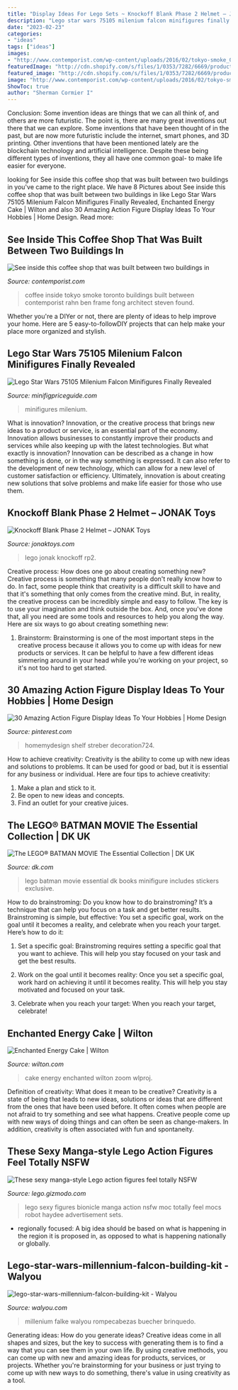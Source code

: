 ```yaml
---
title: "Display Ideas For Lego Sets ~ Knockoff Blank Phase 2 Helmet – Jonak Toys"
description: "Lego star wars 75105 milenium falcon minifigures finally revealed"
date: "2023-02-23"
categories:
- "ideas"
tags: ["ideas"]
images:
- "http://www.contemporist.com/wp-content/uploads/2016/02/tokyo-smoke_060216_11-800x1104.jpg"
featuredImage: "http://cdn.shopify.com/s/files/1/0353/7282/6669/products/APC_3448_1200x1200.jpg?v=1599852766"
featured_image: "http://cdn.shopify.com/s/files/1/0353/7282/6669/products/APC_3448_1200x1200.jpg?v=1599852766"
image: "http://www.contemporist.com/wp-content/uploads/2016/02/tokyo-smoke_060216_11-800x1104.jpg"
ShowToc: true
author: "Sherman Cormier I"
---
```



Conclusion: Some invention ideas are things that we can all think of, and others are more futuristic. The point is, there are many great inventions out there that we can explore.
Some inventions that have been thought of in the past, but are now more futuristic include the internet, smart phones, and 3D printing. Other inventions that have been mentioned lately are the blockchain technology and artificial intelligence. Despite these being different types of inventions, they all have one common goal- to make life easier for everyone.

	

		
looking for See inside this coffee shop that was built between two buildings in you've came to the right place. We have 8 Pictures about See inside this coffee shop that was built between two buildings in like Lego Star Wars 75105 Milenium Falcon Minifigures Finally Revealed, Enchanted Energy Cake | Wilton and also 30 Amazing Action Figure Display Ideas To Your Hobbies | Home Design. Read more:
		
    
## See Inside This Coffee Shop That Was Built Between Two Buildings In

<img loading=lazy src="http://www.contemporist.com/wp-content/uploads/2016/02/tokyo-smoke_060216_11-800x1104.jpg" onerror="this.onerror=null;this.src='https://tse1.mm.bing.net/th?id=OIP.nmng1nVSVEpV-A1inDmr-wHaKO&amp;pid=15.1';" alt="See inside this coffee shop that was built between two buildings in">

_Source: contemporist.com_

>coffee inside tokyo smoke toronto buildings built between contemporist rahn ben frame fong architect steven found. 

	

Whether you're a DIYer or not, there are plenty of ideas to help improve your home. Here are 5 easy-to-followDIY projects that can help make your place more organized and stylish.

    
## Lego Star Wars 75105 Milenium Falcon Minifigures Finally Revealed

<img loading=lazy src="https://minifigpriceguide.com/wordpress/wp-content/uploads/2015/09/Lego-Star-Wars-75105-Milenium-Falcon.jpg" onerror="this.onerror=null;this.src='https://tse4.mm.bing.net/th?id=OIP.-Qs2YbdKaR46p0VHJopwCgHaF1&amp;pid=15.1';" alt="Lego Star Wars 75105 Milenium Falcon Minifigures Finally Revealed">

_Source: minifigpriceguide.com_

>minifigures milenium. 

	

What is innovation?
Innovation, or the creative process that brings new ideas to a product or service, is an essential part of the economy. Innovation allows businesses to constantly improve their products and services while also keeping up with the latest technologies. But what exactly is innovation?
Innovation can be described as a change in how something is done, or in the way something is expressed. It can also refer to the development of new technology, which can allow for a new level of customer satisfaction or efficiency. Ultimately, innovation is about creating new solutions that solve problems and make life easier for those who use them.

    
## Knockoff Blank Phase 2 Helmet – JONAK Toys

<img loading=lazy src="http://cdn.shopify.com/s/files/1/0353/7282/6669/products/APC_3448_1200x1200.jpg?v=1599852766" onerror="this.onerror=null;this.src='https://tse4.mm.bing.net/th?id=OIP.w3v14Rg7Q0U3tBr5lzCVYgHaHa&amp;pid=15.1';" alt="Knockoff Blank Phase 2 Helmet – JONAK Toys">

_Source: jonaktoys.com_

>lego jonak knockoff rp2. 

	

Creative process: How does one go about creating something new?
Creative process is something that many people don't really know how to do. In fact, some people think that creativity is a difficult skill to have and that it's something that only comes from the creative mind. But, in reality, the creative process can be incredibly simple and easy to follow. The key is to use your imagination and think outside the box. And, once you've done that, all you need are some tools and resources to help you along the way. Here are six ways to go about creating something new: 
1) Brainstorm: Brainstorming is one of the most important steps in the creative process because it allows you to come up with ideas for new products or services. It can be helpful to have a few different ideas simmering around in your head while you're working on your project, so it's not too hard to get started.

    
## 30 Amazing Action Figure Display Ideas To Your Hobbies | Home Design

<img loading=lazy src="https://i.pinimg.com/originals/9d/9c/f5/9d9cf5a0290009c0c07ab4cc72267e56.jpg" onerror="this.onerror=null;this.src='https://tse2.mm.bing.net/th?id=OIP.c7zpQ7-LSLlNr9JH8SepSgHaNL&amp;pid=15.1';" alt="30 Amazing Action Figure Display Ideas To Your Hobbies | Home Design">

_Source: pinterest.com_

>homemydesign shelf streber decoration724. 

	

How to achieve creativity:
Creativity is the ability to come up with new ideas and solutions to problems. It can be used for good or bad, but it is essential for any business or individual. Here are four tips to achieve creativity:
1. Make a plan and stick to it.
2. Be open to new ideas and concepts.
3. Find an outlet for your creative juices.

    
## The LEGO® BATMAN MOVIE The Essential Collection | DK UK

<img loading=lazy src="https://res.cloudinary.com/dk-hub/t_pp-cover-desktop-2x,f_auto/DK/838b144dc1b2469594e3ba45e567a4a5/9ab4078399ef4cc1a47992ef165b4841.jpg" onerror="this.onerror=null;this.src='https://tse4.mm.bing.net/th?id=OIP.9yGMHEc3tOoKf5n2tYYsDgHaJ9&amp;pid=15.1';" alt="The LEGO® BATMAN MOVIE The Essential Collection | DK UK">

_Source: dk.com_

>lego batman movie essential dk books minifigure includes stickers exclusive. 

	

How to do brainstroming:
Do you know how to do brainstroming? It’s a technique that can help you focus on a task and get better results. Brainstroming is simple, but effective: You set a specific goal, work on the goal until it becomes a reality, and celebrate when you reach your target. Here’s how to do it: 
1. Set a specific goal: Brainstroming requires setting a specific goal that you want to achieve. This will help you stay focused on your task and get the best results. 

2. Work on the goal until it becomes reality: Once you set a specific goal, work hard on achieving it until it becomes reality. This will help you stay motivated and focused on your task. 

3. Celebrate when you reach your target: When you reach your target, celebrate!

    
## Enchanted Energy Cake | Wilton

<img loading=lazy src="https://www.wilton.com/dw/image/v2/AAWA_PRD/on/demandware.static/-/Sites-wilton-project-master/default/dw671a3b48/images/project/WLPROJ-9467/Enchanted_Energy_Cake.jpg?sw=1440&amp;sh=750&amp;sm=fit" onerror="this.onerror=null;this.src='https://tse1.mm.bing.net/th?id=OIP.djaEMgKCAtdMcDGDyxe2AgHaHa&amp;pid=15.1';" alt="Enchanted Energy Cake | Wilton">

_Source: wilton.com_

>cake energy enchanted wilton zoom wlproj. 

	

Definition of creativity: What does it mean to be creative?
Creativity is a state of being that leads to new ideas, solutions or ideas that are different from the ones that have been used before. It often comes when people are not afraid to try something and see what happens. Creative people come up with new ways of doing things and can often be seen as change-makers. In addition, creativity is often associated with fun and spontaneity.

    
## These Sexy Manga-style Lego Action Figures Feel Totally NSFW

<img loading=lazy src="http://i.kinja-img.com/gawker-media/image/upload/s--WAD2v-Jv--/c_fit,fl_progressive,q_80,w_636/uiaduzafokefwsytog7j.jpg" onerror="this.onerror=null;this.src='https://tse1.mm.bing.net/th?id=OIP.-YiQUdQg9a0tSPgs_-RS6gHaJ4&amp;pid=15.1';" alt="These sexy manga-style Lego action figures feel totally NSFW">

_Source: lego.gizmodo.com_

>lego sexy figures bionicle manga action nsfw moc totally feel mocs robot haydee advertisement sets. 

	

- regionally focused: A big idea should be based on what is happening in the region it is proposed in, as opposed to what is happening nationally or globally.

    
## Lego-star-wars-millennium-falcon-building-kit - Walyou

<img loading=lazy src="https://walyou.com/wp-content/uploads/2017/01/LEGO-Star-Wars-Millennium-Falcon-Building-Kit.jpg" onerror="this.onerror=null;this.src='https://tse4.mm.bing.net/th?id=OIP.IQY-0FGFoZ0kOtK9b27bMAHaFx&amp;pid=15.1';" alt="lego-star-wars-millennium-falcon-building-kit - Walyou">

_Source: walyou.com_

>millenium falke walyou rompecabezas buecher brinquedo. 

	

Generating ideas: How do you generate ideas?
Creative ideas come in all shapes and sizes, but the key to success with generating them is to find a way that you can see them in your own life. By using creative methods, you can come up with new and amazing ideas for products, services, or projects. Whether you're brainstorming for your business or just trying to come up with new ways to do something, there's value in using creativity as a tool.

